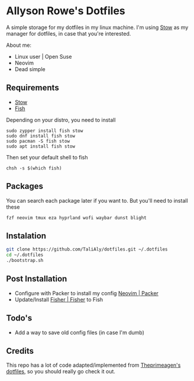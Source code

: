 # Allyson Rowe's Dotfiles

A simple storage for my dotfiles in my linux machine.
I'm using [Stow](https://www.gnu.org/software/stow/) as my manager for dotfiles, in case that you're interested.

About me:
- Linux user | Open Suse
- Neovim
- Dead simple

## Requirements

- [Stow](https://www.gnu.org/software/stow/)
- [Fish](https://fishshell.com/)

Depending on your distro, you need to install

```
sudo zypper install fish stow
sudo dnf install fish stow
sudo pacman -S fish stow
sudo apt install fish stow
```

Then set your default shell to fish

```
chsh -s $(which fish)
```

## Packages

You can search each package later if you want to. But you'll need to install these

```
fzf neovim tmux eza hyprland wofi waybar dunst blight 

```


## Instalation

```sh
git clone https://github.com/TaliAly/dotfiles.git ~/.dotfiles
cd ~/.dotfiles
./bootstrap.sh
```

## Post Installation

- Configure with Packer to install my config [Neovim | Packer](https://github.com/wbthomason/packer.nvim?tab=readme-ov-file#quickstart)
- Update/Install [Fisher | Fisher](https://github.com/jorgebucaran/fisher?tab=readme-ov-file#installation) to Fish


## Todo's

- Add a way to save old config files (in case I'm dumb)

## Credits
This repo has a lot of code adapted/implemented from [Theprimeagen's dotfiles](https://github.com/ThePrimeagen/.dotfiles), so you should really go check it out.
